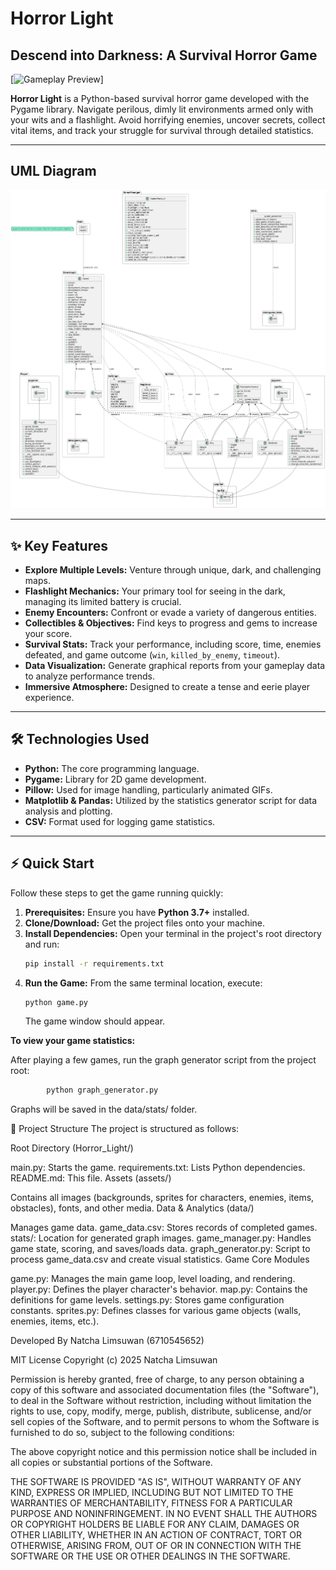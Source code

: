# Horror Light

## Descend into Darkness: A Survival Horror Game

[![Gameplay Preview](https://youtu.be/p6T8DUu49OE)]

**Horror Light** is a Python-based survival horror game developed with the Pygame library. Navigate perilous, dimly lit environments armed only with your wits and a flashlight. Avoid horrifying enemies, uncover secrets, collect vital items, and track your struggle for survival through detailed statistics.

---

## UML Diagram
![UML_Diagram.png](UML_Diagram.png)

---

## ✨ Key Features

* **Explore Multiple Levels:** Venture through unique, dark, and challenging maps.
* **Flashlight Mechanics:** Your primary tool for seeing in the dark, managing its limited battery is crucial.
* **Enemy Encounters:** Confront or evade a variety of dangerous entities.
* **Collectibles & Objectives:** Find keys to progress and gems to increase your score.
* **Survival Stats:** Track your performance, including score, time, enemies defeated, and game outcome (`win`, `killed_by_enemy`, `timeout`).
* **Data Visualization:** Generate graphical reports from your gameplay data to analyze performance trends.
* **Immersive Atmosphere:** Designed to create a tense and eerie player experience.

---

## 🛠️ Technologies Used

* **Python:** The core programming language.
* **Pygame:** Library for 2D game development.
* **Pillow:** Used for image handling, particularly animated GIFs.
* **Matplotlib & Pandas:** Utilized by the statistics generator script for data analysis and plotting.
* **CSV:** Format used for logging game statistics.

---

## ⚡ Quick Start

Follow these steps to get the game running quickly:

1.  **Prerequisites:** Ensure you have **Python 3.7+** installed.
2.  **Clone/Download:** Get the project files onto your machine.
3.  **Install Dependencies:** Open your terminal in the project's root directory and run:
    ```bash
    pip install -r requirements.txt
    ```
4.  **Run the Game:** From the same terminal location, execute:
    ```bash
    python game.py
    ```
    The game window should appear.

**To view your game statistics:**

After playing a few games, run the graph generator script from the project root:
```bash 
        python graph_generator.py
```
Graphs will be saved in the data/stats/ folder.


📂 Project Structure
The project is structured as follows:

Root Directory (Horror_Light/)

main.py: Starts the game.
requirements.txt: Lists Python dependencies.
README.md: This file.
Assets (assets/)

Contains all images (backgrounds, sprites for characters, enemies, items, obstacles), fonts, and other media.
Data & Analytics (data/)

Manages game data.
game_data.csv: Stores records of completed games.
stats/: Location for generated graph images.
game_manager.py: Handles game state, scoring, and saves/loads data.
graph_generator.py: Script to process game_data.csv and create visual statistics.
Game Core Modules

game.py: Manages the main game loop, level loading, and rendering.
player.py: Defines the player character's behavior.
map.py: Contains the definitions for game levels.
settings.py: Stores game configuration constants.
sprites.py: Defines classes for various game objects (walls, enemies, items, etc.).



Developed By
Natcha Limsuwan (6710545652)

MIT License
Copyright (c) 2025 Natcha Limsuwan 

Permission is hereby granted, free of charge, to any person obtaining a copy
of this software and associated documentation files (the "Software"), to deal
in the Software without restriction, including without limitation the rights
to use, copy, modify, merge, publish, distribute, sublicense, and/or sell
copies of the Software, and to permit persons to whom the Software is
furnished to do so, subject to the following conditions:

The above copyright notice and this permission notice shall be included in all
copies or substantial portions of the Software.

THE SOFTWARE IS PROVIDED "AS IS", WITHOUT WARRANTY OF ANY KIND, EXPRESS OR
IMPLIED, INCLUDING BUT NOT LIMITED TO THE WARRANTIES OF MERCHANTABILITY,
FITNESS FOR A PARTICULAR PURPOSE AND NONINFRINGEMENT. IN NO EVENT SHALL THE
AUTHORS OR COPYRIGHT HOLDERS BE LIABLE FOR ANY CLAIM, DAMAGES OR OTHER
LIABILITY, WHETHER IN AN ACTION OF CONTRACT, TORT OR OTHERWISE, ARISING FROM,
OUT OF OR IN CONNECTION WITH THE SOFTWARE OR THE USE OR OTHER DEALINGS IN THE
SOFTWARE.
